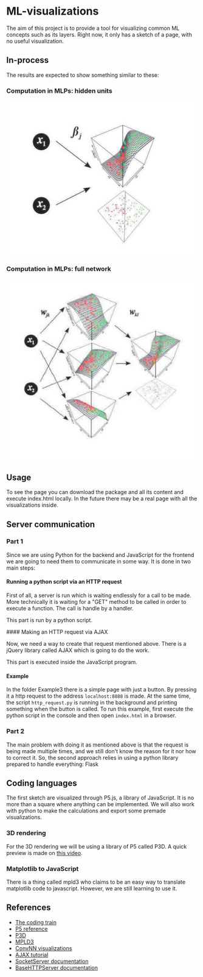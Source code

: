 # ML-visualizations

The aim of this project is to provide a tool for visualizing common ML concepts such as its layers. Right now, it only has a sketch of a page, with no useful visualization. 

## In-process

The results are expected to show something similar to these:

### Computation in MLPs: hidden units

![alt text](https://github.com/Jerry-Master/ML-visualizations/blob/master/Ex2.png "First example")

### Computation in MLPs: full network

![alt text](https://github.com/Jerry-Master/ML-visualizations/blob/master/Ex1.png "Second example")


## Usage

To see the page you can download the package and all its content and execute index.html locally. In the future there may be a real page with all the visualizations inside. 


## Server communication
### Part 1

Since we are using Python for the backend and JavaScript for the frontend we are going to need them to communicate in some way. It is done in two main steps:

#### Running a python script via an HTTP request

First of all, a server is run which is waiting endlessly for a call to be made. More technically it is waiting for a "GET" method to be called in order to execute a function. The call is handle by a handler.

This part is run by a python script.

#### Making an HTTP request via AJAX

Now, we need a way to create that request mentioned above. There is a jQuery library called AJAX which is going to do the work.

This part is executed inside the JavaScript program.

#### Example

In the folder Example3 there is a simple page with just a button. By pressing it a http request to the address `localhost:8888` is made. At the same time, the script `http_request.py` is running in the background and printing something when the button is called. To run this example, first execute the python script in the console and then open `index.html` in a browser. 

### Part 2

The main problem with doing it as mentioned above is that the request is being made multiple times, and we still don't know the reason for it nor how to correct it. So, the second approach relies in using a python library prepared to handle everything: Flask

## Coding languages

The first sketch are visualized through P5.js, a library of JavaScript. It is no more than a square where anything can be implemented. We will also work with python to make the calculations and export some premade visualizations.

### 3D rendering

For the 3D rendering we will be using a library of P5 called P3D. A quick preview is made on [this video](https://www.youtube.com/watch?v=p4Iz0XJY-Qk).

### Matplotlib to JavaScript

There is a thing called mpld3 who claims to be an easy way to translate matplotlib code to javascript. However, we are still learning to use it.

## References

* [The coding train](https://thecodingtrain.com/)
* [P5 reference](https://p5js.org/reference/)
* [P3D](https://processing.org/tutorials/p3d/)
* [MPLD3](https://mpld3.github.io/)
* [ConvNN visualizations](https://cs.stanford.edu/people/karpathy/convnetjs/)
* [AJAX tutorial](https://www.freecodecamp.org/news/here-is-the-most-popular-ways-to-make-an-http-request-in-javascript-954ce8c95aaa/)
* [SocketServer documentation](https://docs.python.org/3/library/socketserver.html#socketserver-tcpserver-example)
* [BaseHTTPServer documentation](https://docs.python.org/2/library/basehttpserver.html#module-BaseHTTPServer)
